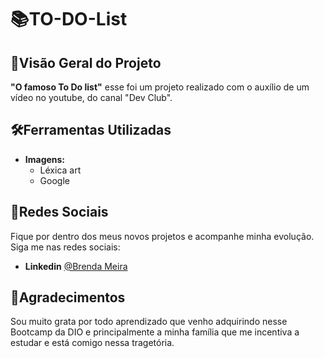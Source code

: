 # 📚TO-DO-List

## 👀Visão Geral do Projeto

**"O famoso To Do list"** esse foi um projeto realizado com o auxílio de um vídeo no youtube, do canal "Dev Club".

## 🛠Ferramentas Utilizadas
- **Imagens:** 
  - Léxica art
  - Google

## 📱Redes Sociais

Fique por dentro dos meus novos projetos e acompanhe minha evolução. Siga me nas redes sociais:

- **Linkedin** [@Brenda Meira](https://www.linkedin.com/in/meirabrenda540/)

## 💖Agradecimentos

Sou muito grata por todo aprendizado que venho adquirindo nesse Bootcamp da DIO e principalmente a minha família que me incentiva a estudar e está comigo nessa tragetória.
